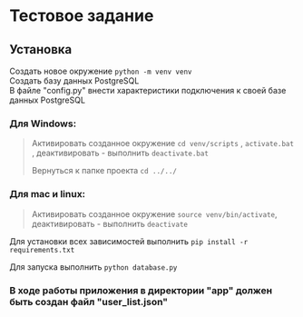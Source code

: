 # Тестовое задание

## Установка
Создать новое окружение `python -m venv venv`<br>
Создать базу данных PostgreSQL<br>
В файле "config.py" внести характеристики подключения к своей базе данных PostgreSQL


### Для Windows:
>Активировать созданное окружение `cd venv/scripts` , `activate.bat` , деактивировать - выполнить `deactivate.bat`
>
>Вернуться к папке проекта `cd ../../`
### Для mac и linux:
>Активировать созданное окружение `source venv/bin/activate`, деактивировать - выполнить `deactivate`

Для установки всех зависимостей выполнить `pip install -r requirements.txt`

Для запуска выполнить `python database.py`

### В ходе работы приложения в директории "app" должен быть создан файл "user_list.json"
